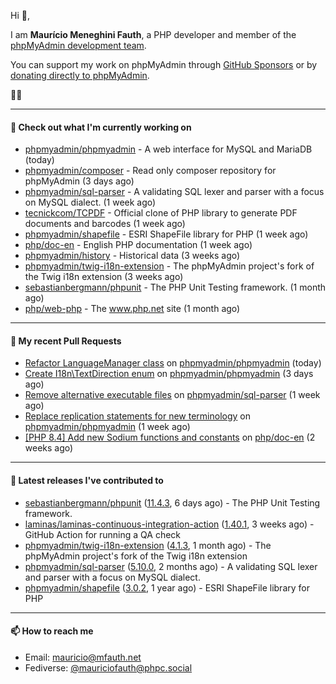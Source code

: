 Hi 👋,

I am **Maurício Meneghini Fauth**, a PHP developer and member of the [phpMyAdmin development team](https://www.phpmyadmin.net/team/?ref=github).

You can support my work on phpMyAdmin through [GitHub Sponsors](https://github.com/sponsors/MauricioFauth)
or by [donating directly to phpMyAdmin](https://www.phpmyadmin.net/donate/?ref=github).

🐘⛵

---

#### 👷 Check out what I'm currently working on

- [phpmyadmin/phpmyadmin](https://github.com/phpmyadmin/phpmyadmin) - A web interface for MySQL and MariaDB (today)
- [phpmyadmin/composer](https://github.com/phpmyadmin/composer) - Read only composer repository for phpMyAdmin (3 days ago)
- [phpmyadmin/sql-parser](https://github.com/phpmyadmin/sql-parser) - A validating SQL lexer and parser with a focus on MySQL dialect. (1 week ago)
- [tecnickcom/TCPDF](https://github.com/tecnickcom/TCPDF) - Official clone of PHP library to generate PDF documents and barcodes (1 week ago)
- [phpmyadmin/shapefile](https://github.com/phpmyadmin/shapefile) - ESRI ShapeFile library for PHP (1 week ago)
- [php/doc-en](https://github.com/php/doc-en) - English PHP documentation (1 week ago)
- [phpmyadmin/history](https://github.com/phpmyadmin/history) - Historical data (3 weeks ago)
- [phpmyadmin/twig-i18n-extension](https://github.com/phpmyadmin/twig-i18n-extension) - The phpMyAdmin project&#39;s fork of the Twig i18n extension (3 weeks ago)
- [sebastianbergmann/phpunit](https://github.com/sebastianbergmann/phpunit) - The PHP Unit Testing framework. (1 month ago)
- [php/web-php](https://github.com/php/web-php) - The www.php.net site (1 month ago)

---

#### 🔨 My recent Pull Requests

- [Refactor LanguageManager class](https://github.com/phpmyadmin/phpmyadmin/pull/19356) on [phpmyadmin/phpmyadmin](https://github.com/phpmyadmin/phpmyadmin) (today)
- [Create I18n\TextDirection enum](https://github.com/phpmyadmin/phpmyadmin/pull/19348) on [phpmyadmin/phpmyadmin](https://github.com/phpmyadmin/phpmyadmin) (3 days ago)
- [Remove alternative executable files](https://github.com/phpmyadmin/sql-parser/pull/594) on [phpmyadmin/sql-parser](https://github.com/phpmyadmin/sql-parser) (1 week ago)
- [Replace replication statements for new terminology](https://github.com/phpmyadmin/phpmyadmin/pull/19334) on [phpmyadmin/phpmyadmin](https://github.com/phpmyadmin/phpmyadmin) (1 week ago)
- [[PHP 8.4] Add new Sodium functions and constants](https://github.com/php/doc-en/pull/3878) on [php/doc-en](https://github.com/php/doc-en) (2 weeks ago)

---

#### 🔭 Latest releases I've contributed to

- [sebastianbergmann/phpunit](https://github.com/sebastianbergmann/phpunit) ([11.4.3](https://github.com/sebastianbergmann/phpunit/releases/tag/11.4.3), 6 days ago) - The PHP Unit Testing framework.
- [laminas/laminas-continuous-integration-action](https://github.com/laminas/laminas-continuous-integration-action) ([1.40.1](https://github.com/laminas/laminas-continuous-integration-action/releases/tag/1.40.1), 3 weeks ago) - GitHub Action for running a QA check
- [phpmyadmin/twig-i18n-extension](https://github.com/phpmyadmin/twig-i18n-extension) ([4.1.3](https://github.com/phpmyadmin/twig-i18n-extension/releases/tag/4.1.3), 1 month ago) - The phpMyAdmin project&#39;s fork of the Twig i18n extension
- [phpmyadmin/sql-parser](https://github.com/phpmyadmin/sql-parser) ([5.10.0](https://github.com/phpmyadmin/sql-parser/releases/tag/5.10.0), 2 months ago) - A validating SQL lexer and parser with a focus on MySQL dialect.
- [phpmyadmin/shapefile](https://github.com/phpmyadmin/shapefile) ([3.0.2](https://github.com/phpmyadmin/shapefile/releases/tag/3.0.2), 1 year ago) - ESRI ShapeFile library for PHP

---

#### 📫 How to reach me

- Email: [mauricio@mfauth.net](mailto://mauricio@mfauth.net)
- Fediverse: [@mauriciofauth@phpc.social](https://phpc.social/@mauriciofauth)
